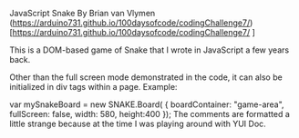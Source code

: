 JavaScript Snake
By Brian van Vlymen
(https://arduino731.github.io/100daysofcode/codingChallenge7/)[https://arduino731.github.io/100daysofcode/codingChallenge7/
]

This is a DOM-based game of Snake that I wrote in JavaScript a few years back.

Other than the full screen mode demonstrated in the code, it can also be initialized in div tags within a page. Example:

var mySnakeBoard = new SNAKE.Board( {
                                        boardContainer: "game-area",
                                        fullScreen: false,
                                        width: 580,
                                        height:400
                                    });
The comments are formatted a little strange because at the time I was playing around with YUI Doc.

